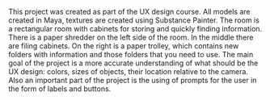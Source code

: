 This project was created as part of the UX design course. All models are created in Maya, textures are created using Substance Painter.
The room is a rectangular room with cabinets for storing and quickly finding information.
There is a paper shredder on the left side of the room. In the middle there are filing cabinets. 
On the right is a paper trolley, which contains new folders with information and those folders that you need to use.
The main goal of the project is a more accurate understanding of what should be the UX design: colors, sizes of objects, their location relative to the camera. 
Also an important part of the project is the using of prompts for the user in the form of labels and buttons.
